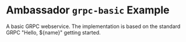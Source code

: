 # Ambassador `grpc-basic` Example

A basic GRPC webservice. The implementation is based on the standard GRPC "Hello, ${name}" getting started.

